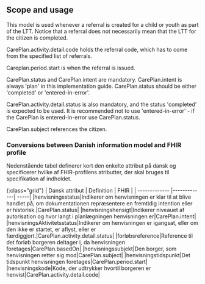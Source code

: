 ## Scope and usage
This model is used whenever a referral is created for a child or youth as part of the LTT. Notice that a referral does not necessarily mean that the LTT for the citizen is completed.

CarePlan.activity.detail.code holds the referral code, which has to come from the specified list of referrals.

Careplan.period.start is when the referral is issued.

CarePlan.status and CarePlan.intent are mandatory. CarePlan.intent is always 'plan' in this implementation guide. CarePlan.status should be either 'completed' or 'entered-in-error'.

CarePlan.activity.detail.status is also mandatory, and the status 'completed' is expected to be used. It is recommended not to use 'entered-in-error' - if the CarePlan is entered-in-error use CarePlan.status.

CarePlan.subject references the citizen.

### Conversions between Danish information model and FHIR profile

Nedenstående tabel definerer kort den enkelte attribut på dansk og specificerer hvilke af FHIR-profilens atributter, der skal bruges til specifikation af indholdet.

{:class="grid"}
|   Dansk attribut      | Definition        | FHIR  |
| ------------- |-------------| -----|
|henvisningsstatus|Indikerer om henvisningen er klar til at blive handlet på, om dokumentationen repræsentere en fremtidig intention eller er historisk.|CarePlan.status|
|henvisningshensigt|Indikerer niveauet af autorisation og hvor langt i planlægningen henvisningen er|CarePlan.intent|
|henvisningsAktivitetsstatus|Indikerer om henvisningen er igangsat, eller om den ikke er startet, er aflyst, eller er færdiggjort.|CarePlan.activity.detail.status|
|forløbsreference|Reference til det forløb borgeren deltager i, da henvisningen foretages|CarePlan.basedOn|
|henvisningssubjekt|Den borger, som henvisningen retter sig mod|CarePlan.subject|
|henvisningstidspunkt|Det tidspunkt henvisningen foretages|CarePlan.period.start|
|henvisningskode|Kode, der udtrykker hvortil borgeren er henvist|CarePlan.activity.detail.code|




